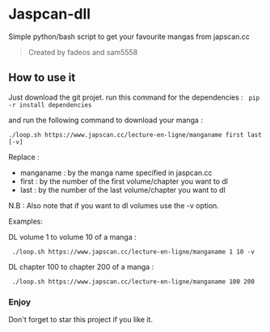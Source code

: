 # Jaspcan-dll

Simple python/bash script to get your favourite mangas from japscan.cc
> Created by fadeos and sam5558


## How to use it

Just download the git projet.
run this command for the dependencies : 
``` pip -r install dependencies```

and run the following command to download your manga :

```./loop.sh https://www.japscan.cc/lecture-en-ligne/manganame first last [-v]```

Replace :

* manganame : by the manga name specified in jaspcan.cc
* first : by the number of the first volume/chapter you want to dl
* last :  by the number of the last volume/chapter you want to dl

N.B : Also note that if you want to dl volumes use the -v option.

Examples:

DL volume 1 to volume 10 of a manga :

``` ./loop.sh https://www.japscan.cc/lecture-en-ligne/manganame 1 10 -v```

DL chapter 100 to chapter 200 of a manga :

``` ./loop.sh https://www.japscan.cc/lecture-en-ligne/manganame 100 200```

### Enjoy

Don't forget to star this project if you like it.
